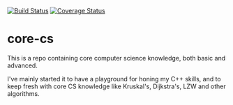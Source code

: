 [![Build Status](https://travis-ci.org/core-cs/core-cs.svg?branch=master)](https://travis-ci.org/nstosic/core-cs)
[![Coverage Status](https://coveralls.io/repos/github/nstosic/core-cs/badge.svg?branch=master)](https://coveralls.io/github/nstosic/core-cs?branch=master)

# core-cs
This is a repo containing core computer science knowledge, both basic and advanced.

I've mainly started it to have a playground for honing my C++ skills, and to keep fresh with core CS knowledge like Kruskal's, Dijkstra's, LZW and other algorithms.
